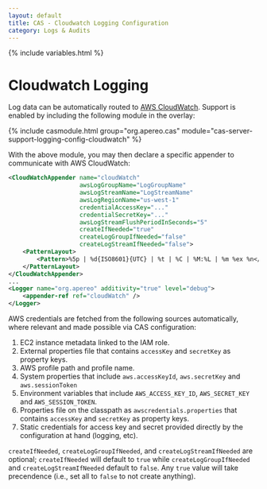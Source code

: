 ```yaml
---
layout: default
title: CAS - Cloudwatch Logging Configuration
category: Logs & Audits
---
```


{% include variables.html %}

# Cloudwatch Logging

Log data can be automatically routed to [AWS CloudWatch](https://aws.amazon.com/cloudwatch/). Support is enabled by including the following module in the overlay:

{% include casmodule.html group="org.apereo.cas" module="cas-server-support-logging-config-cloudwatch" %}

With the above module, you may then declare a specific appender to communicate with AWS CloudWatch:

```xml
<CloudWatchAppender name="cloudWatch"
                    awsLogGroupName="LogGroupName"
                    awsLogStreamName="LogStreamName"
                    awsLogRegionName="us-west-1"
                    credentialAccessKey="..."
                    credentialSecretKey="..."
                    awsLogStreamFlushPeriodInSeconds="5"
                    createIfNeeded="true"
                    createLogGroupIfNeeded="false"
                    createLogStreamIfNeeded="false">
    <PatternLayout>
        <Pattern>%5p | %d{ISO8601}{UTC} | %t | %C | %M:%L | %m %ex %n</Pattern>
    </PatternLayout>
</CloudWatchAppender>
...
<Logger name="org.apereo" additivity="true" level="debug">
    <appender-ref ref="cloudWatch" />
</Logger>
```

AWS credentials are fetched from the following sources automatically, where relevant and made possible via CAS configuration:

1. EC2 instance metadata linked to the IAM role.
2. External properties file that contains `accessKey` and `secretKey` as property keys.
3. AWS profile path and profile name.
4. System properties that include `aws.accessKeyId`, `aws.secretKey` and `aws.sessionToken`
5. Environment variables that include `AWS_ACCESS_KEY_ID`, `AWS_SECRET_KEY` and `AWS_SESSION_TOKEN`.
6. Properties file on the classpath as `awscredentials.properties` that contains `accessKey` and `secretKey` as property keys.
7. Static credentials for access key and secret provided directly by the configuration at hand (logging, etc).

`createIfNeeded`, `createLogGroupIfNeeded`, and `createLogStreamIfNeeded` are optional; `createIfNeeded` will default to
 `true` while `createLogGroupIfNeeded` and `createLogStreamIfNeeded` default to `false`. Any `true` value will take
 precendence (i.e., set all to `false` to not create anything).
